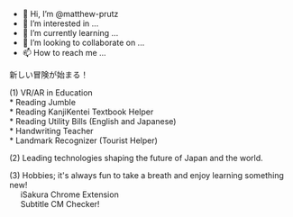- 👋 Hi, I’m @matthew-prutz
- 👀 I’m interested in ...
- 🌱 I’m currently learning ...
- 💞️ I’m looking to collaborate on ...
- 📫 How to reach me ...

新しい冒険が始まる！

(1) VR/AR in Education  
      * Reading Jumble  
      * Reading KanjiKentei Textbook Helper  
      * Reading Utility Bills (English and Japanese)  
      * Handwriting Teacher  
      * Landmark Recognizer (Tourist Helper)

(2) Leading technologies shaping the future of Japan and the world.

(3) Hobbies; it's always fun to take a breath and enjoy learning something new!
<br />&nbsp;&nbsp;&nbsp;&nbsp;&nbsp;iSakura Chrome Extension
<br />&nbsp;&nbsp;&nbsp;&nbsp;&nbsp;Subtitle CM Checker!
     
<!---
matthew-prutz/matthew-prutz is a ✨ special ✨ repository because its `README.md` (this file) appears on your GitHub profile.
You can click the Preview link to take a look at your changes.
--->

